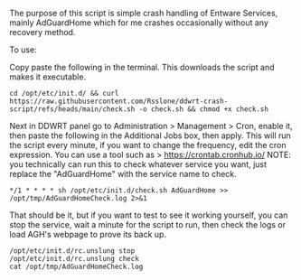 The purpose of this script is simple crash handling of Entware Services, mainly AdGuardHome which for me crashes occasionally without any recovery method.

To use:

Copy paste the following in the terminal. This downloads the script and makes it executable.
```
cd /opt/etc/init.d/ && curl https://raw.githubusercontent.com/Rsslone/ddwrt-crash-script/refs/heads/main/check.sh -o check.sh && chmod +x check.sh
```

Next in DDWRT panel go to Administration > Management > Cron, enable it, then paste the following in the Additional Jobs box, then apply.
This will run the script every minute, if you want to change the frequency, edit the cron expression. You can use a tool such as > https://crontab.cronhub.io/
NOTE: you technically can run this to check whatever service you want, just replace the "AdGuardHome" with the service name to check.

```
*/1 * * * * sh /opt/etc/init.d/check.sh AdGuardHome >> /opt/tmp/AdGuardHomeCheck.log 2>&1
```

That should be it, but if you want to test to see it working yourself, you can stop the service, wait a minute for the script to run, then check the logs or load AGH's webpage to prove its back up.

```
/opt/etc/init.d/rc.unslung stop
/opt/etc/init.d/rc.unslung check
cat /opt/tmp/AdGuardHomeCheck.log
```
